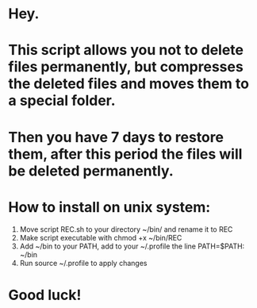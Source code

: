 # Hey. 
# This script allows you not to delete files permanently, but compresses the deleted files and moves them to a special folder. 
# Then you have 7 days to restore them, after this period the files will be deleted permanently.
# How to install on unix system:
1. Move script REC.sh to your directory ~/bin/ and rename it to REC
2. Make script executable with chmod +x ~/bin/REC
3. Add ~/bin to your PATH, add to your ~/.profile the line PATH=$PATH: ~/bin
4. Run source ~/.profile to apply changes

# Good luck!

